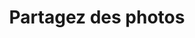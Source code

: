---
lang: be
title: Partagez des photos
image: ../static/images/cards/icon-pictures.png
imageAlt: Test
description: Une promenade, un sourire, ses première oeuvres d’art ... Il s’en passe des choses à partager avec les parents. Partagez tous ces moments avec des photos.
---